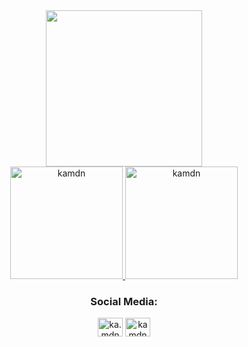 <div align="center">
<img height="250px" src="https://user-images.githubusercontent.com/109771015/185806520-90bd9e7b-a959-4e89-8b3f-fc8c2ebfb92b.png">
</div>

<div align="center">
<a href="https://github.com/kamdn">
  <img height="180em" src="https://github-readme-stats.vercel.app/api?username=kamdn&show_icons=true&bg_color=424242&title_color=fd5901&icon_color=fd5901&text_color=fff&include_all_commits=true&count_private=true" alt="kamdn" />
</a>
<a href="https://github.com/kamdn">
  <img height="180em" src="https://github-readme-stats.vercel.app/api/top-langs?username=kamdn&show_icons=true&layout=compact&langs_count=7&&bg_color=424242&title_color=fd5901&text_color=fff" alt="kamdn" />
</a>
</div>

<h3 align="center">Social Media:</h3>

<p align="center">
<a href="https://instagram.com/ka.mdn" target="blank"><img align="center" src="https://raw.githubusercontent.com/rahuldkjain/github-profile-readme-generator/master/src/images/icons/Social/instagram.svg" alt="ka.mdn" height="30" width="40" /></a>
<a href="https://linkedin.com/in/kamdn" target="blank"><img align="center" src="https://raw.githubusercontent.com/rahuldkjain/github-profile-readme-generator/master/src/images/icons/Social/linked-in-alt.svg" alt="kamdn" height="30" width="40" /></a>
</p>
